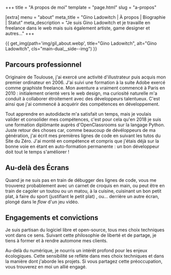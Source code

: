 +++
title = "A propos de moi"
template = "page.html"
slug = "a-propos"

[extra]
menu = "about"
meta_title = "Gino Ladowitch | À propos | Biographie | Statut"
meta_description = "Je suis Gino Ladowitch et je travaille en freelance dans le web mais suis également artiste, game designer et autres…"
+++

<!-- <aside class="aside">
</aside> -->
<main class="main-dual">

{{ get_img(path='img/gil_about.webp', title="Gino Ladowitch", alt="Gino Ladowitch", cls="main-dual__side--img") }}

<article class="main-dual__side--text">

## Parcours professionnel

Originaire de Toulouse, j'ai exercé une activité d'illustrateur puis acquis mon premier ordinateur en 2006. J'ai suivi une formation à la suite Adobe exercé comme graphiste freelance. Mon aventure a vraiment commencé à Paris en 2010 : initialement orienté vers le web design, ma curiosité naturelle m'a conduit à collaborer étroitement avec des développeurs talentueux. C'est ainsi que j'ai commencé à acquérir des compétences en développement.

Tout apprendre en autodidacte m'a satisfait un temps, mais je voulais valider et consolider mes compétences, c'est pour cela qu'en 2018 je suis une formation diplômante auprès d'OpenClassrooms sur la langage Python. Juste retour des choses car, comme beaucoup de dévéloppeurs de ma génération, j'ai écrit mes premières lignes de code en suivant les tutos du Site du Zéro. J'ai monté en compétence et compris que j'étais déjà sur la bonne voie en étant en auto-formation permanente : un bon développeur doit tout le temps s'améliorer !

<h2 class="main-dual__side--title h2">Au-delà des Écrans</h2>
  
Quand je ne suis pas en train de débugger des lignes de code, vous me trouverez probablement avec un carnet de croquis en main, ou peut être en train de cagoler un toutou ou un matou, à la cuisine, cuisinant un bon petit plat, à faire du sport (justifiant le petit plat) , ou… derrière un autre écran, plongé dans le <em>flow</em> d'un jeu vidéo.

<h2 class="main-dual__side--title h2">Engagements et convictions</h2>

Je suis partisan du logiciel libre et open-source, tous mes choix techniques vont dans ce sens. Suivant cette philosophie de liberté et de partage, je tiens à former et à rendre automone mes clients.

Au-delà du numérique, je nourris un intérêt profond pour les enjeux écologiques. Cette sensibilité se reflète dans mes choix techniques et dans la manière dont j'aborde les projets. Si vous partagez cette préoccupation, vous trouverez en moi un allié engagé.

</article>
</main>
